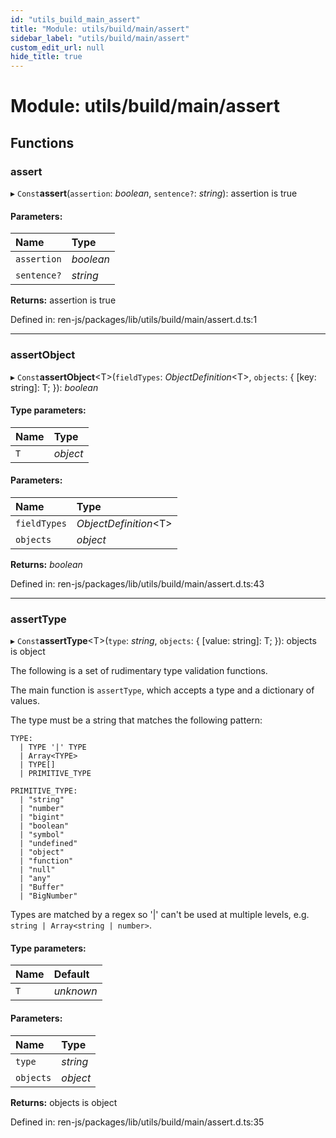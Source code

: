 ```yaml
---
id: "utils_build_main_assert"
title: "Module: utils/build/main/assert"
sidebar_label: "utils/build/main/assert"
custom_edit_url: null
hide_title: true
---
```


# Module: utils/build/main/assert

## Functions

### assert

▸ `Const`**assert**(`assertion`: *boolean*, `sentence?`: *string*): assertion is true

#### Parameters:

Name | Type |
:------ | :------ |
`assertion` | *boolean* |
`sentence?` | *string* |

**Returns:** assertion is true

Defined in: ren-js/packages/lib/utils/build/main/assert.d.ts:1

___

### assertObject

▸ `Const`**assertObject**<T\>(`fieldTypes`: *ObjectDefinition*<T\>, `objects`: { [key: string]: T;  }): *boolean*

#### Type parameters:

Name | Type |
:------ | :------ |
`T` | *object* |

#### Parameters:

Name | Type |
:------ | :------ |
`fieldTypes` | *ObjectDefinition*<T\> |
`objects` | *object* |

**Returns:** *boolean*

Defined in: ren-js/packages/lib/utils/build/main/assert.d.ts:43

___

### assertType

▸ `Const`**assertType**<T\>(`type`: *string*, `objects`: { [value: string]: T;  }): objects is object

The following is a set of rudimentary type validation functions.

The main function is `assertType`, which accepts a type and a dictionary of
values.

The type must be a string that matches the following pattern:

```
TYPE:
  | TYPE '|' TYPE
  | Array<TYPE>
  | TYPE[]
  | PRIMITIVE_TYPE

PRIMITIVE_TYPE:
  | "string"
  | "number"
  | "bigint"
  | "boolean"
  | "symbol"
  | "undefined"
  | "object"
  | "function"
  | "null"
  | "any"
  | "Buffer"
  | "BigNumber"
```

Types are matched by a regex so '|' can't be used at multiple levels, e.g.
`string | Array<string | number>`.

#### Type parameters:

Name | Default |
:------ | :------ |
`T` | *unknown* |

#### Parameters:

Name | Type |
:------ | :------ |
`type` | *string* |
`objects` | *object* |

**Returns:** objects is object

Defined in: ren-js/packages/lib/utils/build/main/assert.d.ts:35
